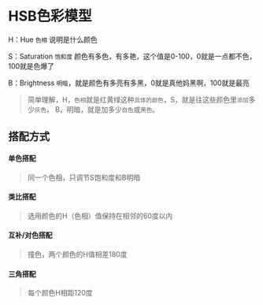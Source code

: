 # HSB色彩模型

H：Hue `色相` 说明是什么颜色

S：Saturation `饱和度` 颜色有多色，有多艳，这个值是0-100，0就是一点都不色，100就是色爆了

B：Brightness `明暗`，就是颜色有多亮有多黑，0就是真他妈黑啊，100就是最亮

> 简单理解，H，`色相`就是红黄绿这种`具体的颜色`，S，就是往这些颜色里`添加`多少`灰色`，
B，明暗，就是加多少`白色`或`黑色`。

## 搭配方式

#### 单色搭配
> 同一个色相，只调节S饱和度和B明暗

#### 类比搭配

> 选用颜色的H（色相）值保持在相邻的60度以内

#### 互补/对色搭配

> 撞色，两个颜色的H值相差180度

#### 三角搭配

> 每个颜色H相距120度
